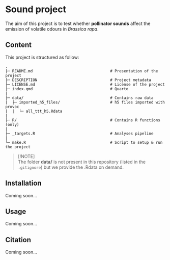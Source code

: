 # Sound project

The aim of this project is to test whether **pollinator sounds** affect the emission of volatile odours in *Brassica rapa*.

## Content

This project is structured as follow:

```         
.
├─ README.md                                  # Presentation of the project
├─ DESCRIPTION                                # Project metadata
├─ LICENSE.md                                 # License of the project
├─ index.qmd                                  # Quarto 
|
├─ data/                                      # Contains raw data
|  ├─ imported_h5_files/                      # h5 files imported with provoc
|  |  └─ all_ttt_h5.Rdata
|
├─ R/                                         # Contains R functions (only)
|
├─ _targets.R                                 # Analyses pipeline
|
└─ make.R                                     # Script to setup & run the project
```

> [!NOTE]\
> The folder **data/** is not present in this repository (listed in the `.gitignore`) but we provide the .Rdata on demand.

## Installation

Coming soon...

## Usage

Coming soon...

## Citation

Coming soon...

